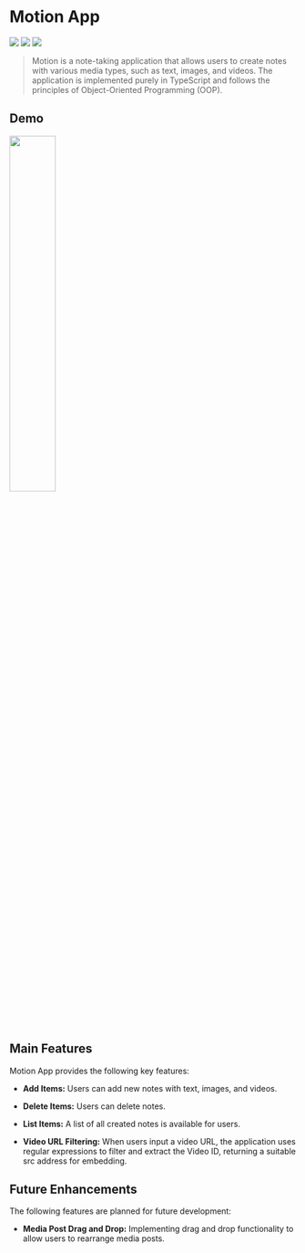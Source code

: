 # Motion App

<img src="https://img.shields.io/badge/typescript-3178C6?style=flat&logo=typescript&logoColor=white"/> <img src="https://img.shields.io/badge/css3-1572B6?style=flat&logo=css3&logoColor=white"/> <img src="https://img.shields.io/badge/Yarn-2C8EBB?style=flat&logo=Yarn&logoColor=white"/>

>Motion is a note-taking application that allows users to create notes with various media types, such as text, images, and videos. The application is implemented purely in TypeScript and follows the principles of Object-Oriented Programming (OOP).

## Demo
<img width="40%" src="https://github.com/lunnne/motion-ts/assets/94328456/382d058d-9019-4ec3-afb0-62292b0181e7"/>

## Main Features
Motion App provides the following key features:

+ __Add Items:__ Users can add new notes with text, images, and videos.

+ __Delete Items:__ Users can delete notes. 

+ __List Items:__ A list of all created notes is available for users.

+ __Video URL Filtering:__ When users input a video URL, the application uses regular expressions to filter and extract the Video ID, returning a suitable src address for embedding.

## Future Enhancements
The following features are planned for future development:

+ __Media Post Drag and Drop:__ Implementing drag and drop functionality to allow users to rearrange media posts.

